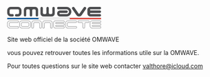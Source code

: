 ![logo_OMWAVE](./asset/logo-omwaveconnect.png)

Site web officiel de la société OMWAVE

vous pouvez retrouver toutes les informations utile sur la OMWAVE.

Pour toutes questions sur le site web contacter valthore@icloud.com

